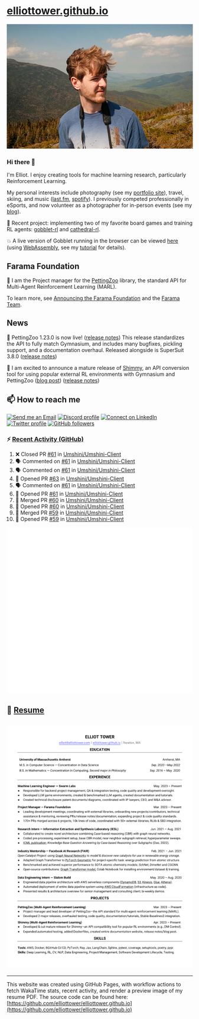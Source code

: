 # [elliottower.github.io](https://github.com/elliottower/elliottower.github.io)

[![A wild Elliot on Mt Washington](https://raw.githubusercontent.com/elliottower/elliottower.github.io/main/src/jpg/DSCF7539-600px.jpg?raw=true)](https://raw.githubusercontent.com/elliottower/elliottower.github.io/main/src/jpg/DSCF7539.jpg?raw=true)

### Hi there 👋

I'm Elliot. I enjoy creating tools for machine learning research, particularly Reinforcement Learning.

My personal interests include photography (see my [portfolio site](https://www.elliottower.com/)), travel, skiing, and music ([last.fm](https://www.last.fm/user/ajsdlfkwer), [spotify](https://open.spotify.com/user/12132818380)). I previously competed professionally in eSports, and now volunteer as a photographer for in-person events (see my [blog](https://www.elliottower.com/stories/?category=events)).

🤖 Recent project: implementing two of my favorite board games and training RL agents: [gobblet-rl](https://github.com/elliottower/gobblet-rl) and [cathedral-rl](https://github.com/elliottower/cathedral-rl). 

💥 A live version of Gobblet running in the browser can be viewed [here](https://elliottower.github.io/gobblet-rl/) (using [WebAssembly](https://webassembly.org/), see my [tutorial](https://github.com/elliottower/gobblet-rl/blob/main/tutorials/WebAssembly/web_assembly.md) for details).

## Farama Foundation

🚀 I am the Project manager for the [PettingZoo](https://github.com/Farama-Foundation/PettingZoo) library, the standard API for Multi-Agent Reinforcement Learning (MARL). 

To learn more, see [Announcing the Farama Foundation](https://farama.org/Announcing-The-Farama-Foundation) and the [Farama Team](https://farama.org/team).

## News

🎉 PettingZoo 1.23.0 is now live! ([release notes](https://github.com/Farama-Foundation/PettingZoo/releases/tag/1.23.0)) This release standardizes the API to fully match Gymnasium, and includes many bugfixes, pickling support, and a documentation overhaul. Released alongside is SuperSuit 3.8.0 ([release notes](https://github.com/Farama-Foundation/SuperSuit/releases/tag/3.8.0)) 

<!-- ![GitHub Release Date](https://img.shields.io/github/release-date/Farama-Foundation/PettingZoo) -->

🎉 I am excited to announce a mature release of [Shimmy](https://github.com/Farama-Foundation/Shimmy), an API conversion tool for using popular external RL environments with Gymnasium and PettingZoo ([blog post](https://farama.org/Announcing-Shimmy)) ([release notes](https://github.com/Farama-Foundation/Shimmy/releases/tag/v1.0.0)) 

## 📫 How to reach me

 [![Send me an Email](https://img.shields.io/badge/email-elliot%40elliottower.com-blue)](mailto:elliot@elliottower.com)
 [![Discord profile](https://img.shields.io/badge/Discord-7289DA?style=flat&logo=discord&logoColor=white)](https://discord.com/users/83091537923145728)
 [![Connect on LinkedIn](https://img.shields.io/badge/--linkedin?label=LinkedIn&logo=LinkedIn&style=social)](https://www.linkedin.com/in/elliot-tower)
 [![Twitter profile](https://img.shields.io/twitter/follow/elliottower?style=social)](https://twitter.com/ElliotTower/)
 [![GitHub followers](https://img.shields.io/github/followers/elliottower?style=social)](https://github.com/elliottower/)

### ⚡ [Recent Activity (GitHub)](https://github.com/elliottower)

<!--START_SECTION:activity-->
1. ❌ Closed PR [#61](https://github.com/Umshini/Umshini-Client/pull/61) in [Umshini/Umshini-Client](https://github.com/Umshini/Umshini-Client)
2. 🗣 Commented on [#61](https://github.com/Umshini/Umshini-Client/pull/61#issuecomment-1807241915) in [Umshini/Umshini-Client](https://github.com/Umshini/Umshini-Client)
3. 🗣 Commented on [#61](https://github.com/Umshini/Umshini-Client/pull/61#issuecomment-1807241796) in [Umshini/Umshini-Client](https://github.com/Umshini/Umshini-Client)
4. 💪 Opened PR [#63](https://github.com/Umshini/Umshini-Client/pull/63) in [Umshini/Umshini-Client](https://github.com/Umshini/Umshini-Client)
5. 🗣 Commented on [#61](https://github.com/Umshini/Umshini-Client/pull/61#issuecomment-1806575801) in [Umshini/Umshini-Client](https://github.com/Umshini/Umshini-Client)
6. 💪 Opened PR [#61](https://github.com/Umshini/Umshini-Client/pull/61) in [Umshini/Umshini-Client](https://github.com/Umshini/Umshini-Client)
7. 🎉 Merged PR [#60](https://github.com/Umshini/Umshini-Client/pull/60) in [Umshini/Umshini-Client](https://github.com/Umshini/Umshini-Client)
8. 💪 Opened PR [#60](https://github.com/Umshini/Umshini-Client/pull/60) in [Umshini/Umshini-Client](https://github.com/Umshini/Umshini-Client)
9. 🎉 Merged PR [#59](https://github.com/Umshini/Umshini-Client/pull/59) in [Umshini/Umshini-Client](https://github.com/Umshini/Umshini-Client)
10. 💪 Opened PR [#59](https://github.com/Umshini/Umshini-Client/pull/59) in [Umshini/Umshini-Client](https://github.com/Umshini/Umshini-Client)
<!--END_SECTION:activity-->


<picture>
  <a href="https://metrics.lecoq.io/insights?user=elliottower">
   <img src="/github-metrics.svg" alt="Metrics">
  </a>
</picture>

## 📄 [Resume](https://elliottower.github.io/src/pdf/resume.pdf)

<!-- PDF-TO-MARKDOWN:START -->
![Page 1](src/png/page1.png "Page 1")
---
<!-- PDF-TO-MARKDOWN:END -->

----

This website was created using GitHub Pages, with workflow actions to fetch WakaTime stats, recent activity, and render a preview image of my resume PDF. The source code can be found here: [https://github.com/elliottower/elliottower.github.io](https://github.com/elliottower/elliottower.github.io)
